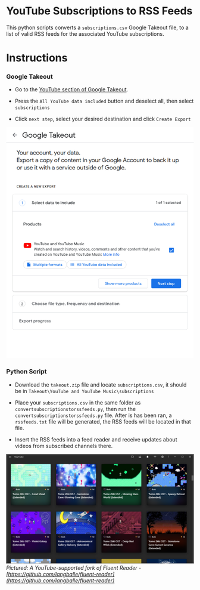 # YouTube Subscriptions to RSS Feeds
This python scripts converts a `subscriptions.csv` Google Takeout file, to a list of valid RSS feeds for the associated YouTube subscriptions.

# Instructions

### Google Takeout

- Go to the [YouTube section of Google Takeout](https://takeout.google.com/settings/takeout/custom/youtube).

- Press the `All YouTube data included` button and deselect all, then select `subscriptions`

- Click `next step`, select your desired destination and click `Create Export`

![Selecting subscriptions only in the data options and exporting the takeout](youtubetakeout.gif)

### Python Script

- Download the `takeout.zip` file and locate `subscriptions.csv`, it should be in `Takeout\YouTube and YouTube Music\subscriptions`

- Place your `subscriptions.csv` in the same folder as `convertsubscriptionstorssfeeds.py`, then run the `convertsubscriptionstorssfeeds.py` file. After is has been ran, a `rssfeeds.txt` file will be generated, the RSS feeds will be located in that file.

- Insert the RSS feeds into a feed reader and receive updates about videos from subscribed channels there.

![A screenshot of YouTube videos in an RSS reader program called Fluent Reader](FluentReaderScreenshot.png)
*Pictured: A YouTube-supported fork of Fluent Reader - [https://github.com/langballe/fluent-reader](https://github.com/langballe/fluent-reader)*
